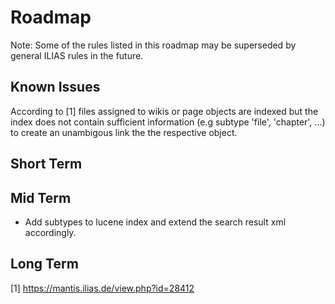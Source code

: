 # Roadmap

Note: Some of the rules listed in this roadmap may be superseded by general ILIAS rules in the future.

## Known Issues

According to [1] files assigned to wikis or page objects are indexed but the index does not contain sufficient information (e.g subtype 'file', 'chapter', ...) to create an unambigous link the the respective object. 

## Short Term


## Mid Term
- Add subtypes to lucene index and extend the search result xml accordingly. 

## Long Term


[1] https://mantis.ilias.de/view.php?id=28412
